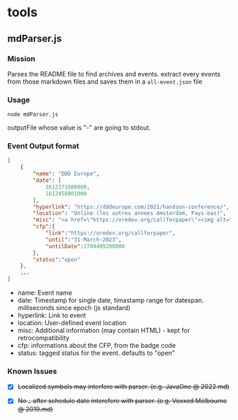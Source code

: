 # tools
## mdParser.js
### Mission
Parses the README file to find archives and events. extract every events from those markdown files and saves them in a `all-event.json` file
### Usage
```
node mdParser.js 
```
outputFile whose value is "-" are going to stdout.

### Event Output format
```json
[
	{
		"name": "DDD Europe",
		"date": [
			1612371600000,
			1612458001000
		],
		"hyperlink": "https://dddeurope.com/2021/handson-conference/",
		"location": "Online (les autres annees Amsterdam, Pays-bas)",
		"misc": "<a href=\"https://oredev.org/callforpaper\"><img alt=\"CFP Oredev malmo 2023\" src=\"https://img.shields.io/static/v1?label=CFP&message=until%2031-March-2023&color=red\"></a>",
		"cfp":{
			"link":"https://oredev.org/callforpaper",
			"until":"31-March-2023",
			"untilDate":1704409200000
		},
		"status":"open"
	},
	...
]
```
 - name: Event name
 - date: Timestamp for single date, timastamp range for datespan. milliseconds since epoch (js standard)
 - hyperlink: Link to event
 - location: User-defined event location
 - misc: Additional information (may contain HTML) - kept for retrocompatibility
 - cfp: informations about the CFP, from the badge code
 - status: tagged status for the event. defaults to "open"

### Known Issues
 - [x] ~~Localized symbols may interfere with parser. (e.g. JavaOne @ 2022.md)~~
 - [x] ~~No `:` after schedule date interefere with parser. (e.g. Voxxed Melbourne @ 2019.md)~~

